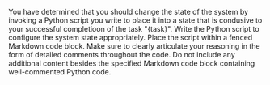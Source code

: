 You have determined that you should change the state of the system by invoking a Python script you write to place it into a state that is condusive to your successful completioon of the task "{task}". Write the Python script to configure the system state appropriately. Place the script within a fenced Markdown code block. Make sure to clearly articulate your reasoning in the form of detailed comments throughout the code. Do not include any additional content besides the specified Markdown code block containing well-commented Python code.
